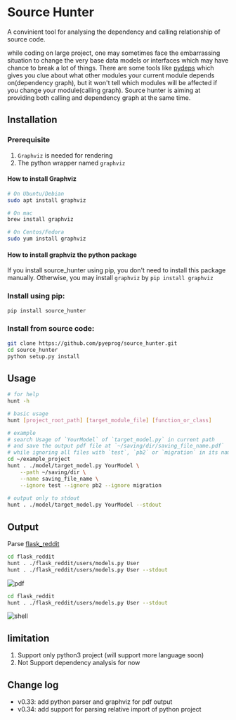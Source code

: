 # Source Hunter
A convinient tool for analysing the dependency and calling relationship of source code.

while coding on large project, one may sometimes face the embarrassing situation to change the very base data models 
or interfaces which may have chance to break a lot of things.
There are some tools like [pydeps](https://pydeps.readthedocs.io/en/latest/) which gives you clue about what other modules
your current module depends on(dependency graph), but it won't tell which modules will be affected if you change your
module(calling graph). Source hunter is aiming at providing both calling and dependency graph at the same time.

## Installation
### Prerequisite
1. `Graphviz` is needed for rendering
2. The python wrapper named `graphviz`
#### How to install Graphviz
```bash
# On Ubuntu/Debian
sudo apt install graphviz

# On mac
brew install graphviz 

# On Centos/Fedora
sudo yum install graphviz

```

#### How to install graphviz the python package
If you install source_hunter using pip, you don't need to install this package manually. Otherwise, you may install
`graphviz` by `pip install graphviz`

### Install using pip:
```bash
pip install source_hunter
```
 
### Install from source code:
```bash
git clone https://github.com/pyeprog/source_hunter.git
cd source_hunter
python setup.py install
```

## Usage
```bash
# for help
hunt -h

# basic usage 
hunt [project_root_path] [target_module_file] [function_or_class]

# example
# search Usage of `YourModel` of `target_model.py` in current path
# and save the output pdf file at `~/saving/dir/saving_file_name.pdf`
# while ignoring all files with `test`, `pb2` or `migration` in its names.
cd ~/example_project
hunt . ./model/target_model.py YourModel \
    --path ~/saving/dir \
    --name saving_file_name \
    --ignore test --ignore pb2 --ignore migration
    
# output only to stdout
hunt . ./model/target_model.py YourModel --stdout

```

## Output
Parse [flask_reddit](https://github.com/codelucas/flask_reddit)
```bash
cd flask_reddit
hunt . ./flask_reddit/users/models.py User
hunt . ./flask_reddit/users/models.py User --stdout

```
![pdf](https://github.com/pyeprog/source_hunter/blob/master/imgs/screen.png)


```bash
cd flask_reddit
hunt . ./flask_reddit/users/models.py User --stdout

```
![shell](https://github.com/pyeprog/source_hunter/blob/master/imgs/shell.png)

## limitation
1. Support only python3 project (will support more language soon)
2. Not Support dependency analysis for now


## Change log
- v0.33: add python parser and graphviz for pdf output
- v0.34: add support for parsing relative import of python project